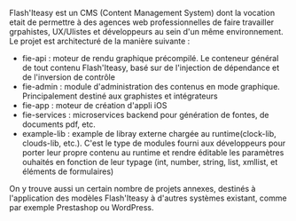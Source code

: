 Flash'Iteasy est un CMS (Content Management System) dont la vocation etait de permettre à des agences web professionnelles de faire travailler grpahistes, UX/UIistes et développeurs au sein d'un même environnement.
Le projet est architecturé de la manière suivante :

- fie-api : moteur de rendu graphique précompilé. Le conteneur général de tout contenu Flash'Iteasy, basé sur de l'injection de dépendance et de l'inversion de contrôle
- fie-admin : module d'administration des contenus en mode graphique. Principalement destiné aux graphistes et intégrateurs
- fie-app : moteur de création d'appli iOS
- fie-services : microservices backend pour génération de fontes, de documents pdf, etc.
- example-lib : example de libray externe chargée au runtime(clock-lib, clouds-lib, etc.). C'est le type de modules fourni aux développeurs pour porter leur propre contenu au runtime et rendre éditable les paramètres ouhaités en fonction de leur typage (int, number, string, list, xmllist, et éléments de formulaires)

On y trouve aussi un certain nombre de projets annexes, destinés à l'application des modèles Flash'Iteasy à d'autres systèmes existant, comme par exemple Prestashop ou WordPress.


